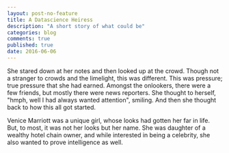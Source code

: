 ```yaml
---
layout: post-no-feature
title: A Datascience Heiress
description: "A short story of what could be"
categories: blog
comments: true
published: true
date: 2016-06-06
---
```


She stared down at her notes and then looked up at the crowd. Though not a stranger to crowds and the limelight, this was different. This was pressure; true pressure that she had earned. Amongst the onlookers, there were a few friends, but mostly there were news reporters. She thought to herself, "hmph, well I had always wanted attention", smiling. And then she thought back to how this all got started.

Venice Marriott was a unique girl, whose looks had gotten her far in life. But, to most, it was not her looks but her name. She was daughter of a wealthy hotel chain owner, and while interested in being a celebrity, she also wanted to prove intelligence as well.
